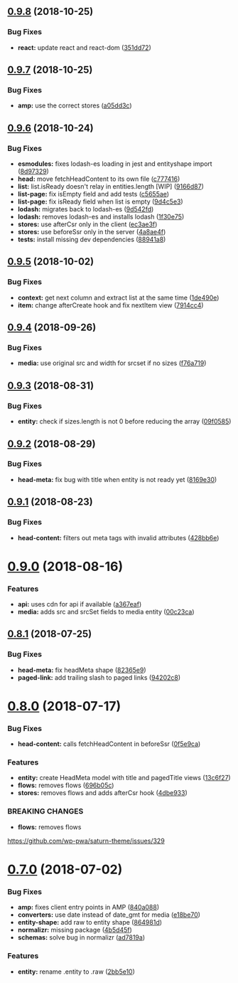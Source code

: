## [0.9.8](https://github.com/frontity/wp-org-connection/compare/v0.9.7...v0.9.8) (2018-10-25)


### Bug Fixes

* **react:** update react and react-dom ([351dd72](https://github.com/frontity/wp-org-connection/commit/351dd72))

## [0.9.7](https://github.com/frontity/wp-org-connection/compare/v0.9.6...v0.9.7) (2018-10-25)


### Bug Fixes

* **amp:** use the correct stores ([a05dd3c](https://github.com/frontity/wp-org-connection/commit/a05dd3c))

## [0.9.6](https://github.com/frontity/wp-org-connection/compare/v0.9.5...v0.9.6) (2018-10-24)


### Bug Fixes

* **esmodules:** fixes lodash-es loading in jest and entityshape import ([8d97329](https://github.com/frontity/wp-org-connection/commit/8d97329))
* **head:** move fetchHeadContent to its own file ([c777416](https://github.com/frontity/wp-org-connection/commit/c777416))
* **list:** list.isReady doesn't relay in entities.length [WIP] ([9166d87](https://github.com/frontity/wp-org-connection/commit/9166d87))
* **list-page:** fix isEmpty field and add tests ([c5655ae](https://github.com/frontity/wp-org-connection/commit/c5655ae))
* **list-page:** fix isReady field when list is empty ([9d4c5e3](https://github.com/frontity/wp-org-connection/commit/9d4c5e3))
* **lodash:** migrates back to lodash-es ([9d542fd](https://github.com/frontity/wp-org-connection/commit/9d542fd))
* **lodash:** removes lodash-es and installs lodash ([1f30e75](https://github.com/frontity/wp-org-connection/commit/1f30e75))
* **stores:** use afterCsr only in the client ([ec3ae3f](https://github.com/frontity/wp-org-connection/commit/ec3ae3f))
* **stores:** use beforeSsr only in the server ([4a8ae4f](https://github.com/frontity/wp-org-connection/commit/4a8ae4f))
* **tests:** install missing dev dependencies ([88941a8](https://github.com/frontity/wp-org-connection/commit/88941a8))

## [0.9.5](https://github.com/frontity/wp-org-connection/compare/v0.9.4...v0.9.5) (2018-10-02)


### Bug Fixes

* **context:** get next column and extract list at the same time ([1de490e](https://github.com/frontity/wp-org-connection/commit/1de490e))
* **item:** change afterCreate hook and fix nextItem view ([7914cc4](https://github.com/frontity/wp-org-connection/commit/7914cc4))

## [0.9.4](https://github.com/frontity/wp-org-connection/compare/v0.9.3...v0.9.4) (2018-09-26)


### Bug Fixes

* **media:** use original src and width for srcset if no sizes ([f76a719](https://github.com/frontity/wp-org-connection/commit/f76a719))

## [0.9.3](https://github.com/frontity/wp-org-connection/compare/v0.9.2...v0.9.3) (2018-08-31)


### Bug Fixes

* **entity:** check if sizes.length is not 0 before reducing the array ([09f0585](https://github.com/frontity/wp-org-connection/commit/09f0585))

## [0.9.2](https://github.com/frontity/wp-org-connection/compare/v0.9.1...v0.9.2) (2018-08-29)


### Bug Fixes

* **head-meta:** fix bug with title when entity is not ready yet ([8169e30](https://github.com/frontity/wp-org-connection/commit/8169e30))

## [0.9.1](https://github.com/frontity/wp-org-connection/compare/v0.9.0...v0.9.1) (2018-08-23)


### Bug Fixes

* **head-content:** filters out meta tags with invalid attributes ([428bb6e](https://github.com/frontity/wp-org-connection/commit/428bb6e))

# [0.9.0](https://github.com/frontity/wp-org-connection/compare/v0.8.1...v0.9.0) (2018-08-16)


### Features

* **api:** uses cdn for api if available ([a367eaf](https://github.com/frontity/wp-org-connection/commit/a367eaf))
* **media:** adds src and srcSet fields to media entity ([00c23ca](https://github.com/frontity/wp-org-connection/commit/00c23ca))

## [0.8.1](https://github.com/frontity/wp-org-connection/compare/v0.8.0...v0.8.1) (2018-07-25)


### Bug Fixes

* **head-meta:** fix headMeta shape ([82365e9](https://github.com/frontity/wp-org-connection/commit/82365e9))
* **paged-link:** add trailing slash to paged links ([94202c8](https://github.com/frontity/wp-org-connection/commit/94202c8))

# [0.8.0](https://github.com/frontity/wp-org-connection/compare/v0.7.0...v0.8.0) (2018-07-17)


### Bug Fixes

* **head-content:** calls fetchHeadContent in beforeSsr ([0f5e9ca](https://github.com/frontity/wp-org-connection/commit/0f5e9ca))


### Features

* **entity:** create HeadMeta model with title and pagedTitle  views ([13c6f27](https://github.com/frontity/wp-org-connection/commit/13c6f27))
* **flows:** removes flows ([696b05c](https://github.com/frontity/wp-org-connection/commit/696b05c))
* **stores:** removes flows and adds afterCsr hook ([4dbe933](https://github.com/frontity/wp-org-connection/commit/4dbe933))


### BREAKING CHANGES

* **flows:** removes flows

https://github.com/wp-pwa/saturn-theme/issues/329

# [0.7.0](https://github.com/frontity/wp-org-connection/compare/v0.6.3...v0.7.0) (2018-07-02)


### Bug Fixes

* **amp:** fixes client entry points in AMP ([840a088](https://github.com/frontity/wp-org-connection/commit/840a088))
* **converters:** use date instead of date_gmt for media ([e18be70](https://github.com/frontity/wp-org-connection/commit/e18be70))
* **entity-shape:** add raw to entity shape ([864981d](https://github.com/frontity/wp-org-connection/commit/864981d))
* **normalizr:** missing package ([4b5d45f](https://github.com/frontity/wp-org-connection/commit/4b5d45f))
* **schemas:** solve bug in normalizr ([ad7819a](https://github.com/frontity/wp-org-connection/commit/ad7819a))


### Features

* **entity:** rename .entity to .raw ([2bb5e10](https://github.com/frontity/wp-org-connection/commit/2bb5e10))
